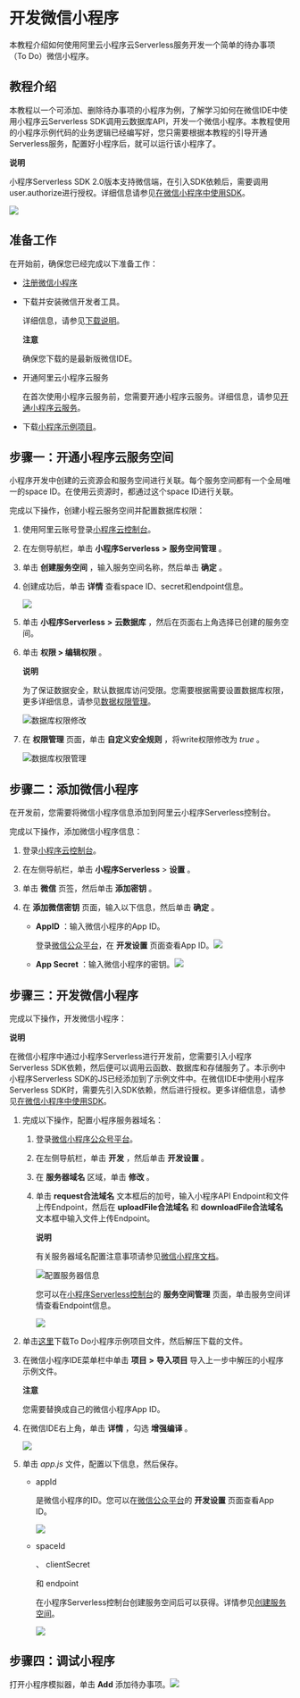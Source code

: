 开发微信小程序 
============================

本教程介绍如何使用阿里云小程序云Serverless服务开发一个简单的待办事项（To Do）微信小程序。

教程介绍 
-------------------------

本教程以一个可添加、删除待办事项的小程序为例，了解学习如何在微信IDE中使用小程序云Serverless SDK调用云数据库API，开发一个微信小程序。本教程使用的小程序示例代码的业务逻辑已经编写好，您只需要根据本教程的引导开通Serverless服务，配置好小程序后，就可以运行该小程序了。



**说明**

小程序Serverless SDK 2.0版本支持微信端，在引入SDK依赖后，需要调用user.authorize进行授权。详细信息请参见[在微信小程序中使用SDK](/cn.zh-CN/开发指南/SDK接入文档/安装客户端SDK2.0版本.md)。

![](https://static-aliyun-doc.oss-accelerate.aliyuncs.com/assets/img/zh-CN/8434359951/p55406.png)

准备工作 
-------------------------

在开始前，确保您已经完成以下准备工作：

* [注册微信小程序](https://developers.weixin.qq.com/miniprogram/introduction/#%E5%B0%8F%E7%A8%8B%E5%BA%8F%E6%B3%A8%E5%86%8C)

  

* 下载并安装微信开发者工具。
  

  详细信息，请参见[下载说明](https://developers.weixin.qq.com/miniprogram/dev/devtools/download.html)。
  

  
  **注意**

  确保您下载的是最新版微信IDE。

  

* 开通阿里云小程序云服务
  

  在首次使用小程序云服务前，您需要开通小程序云服务。详细信息，请参见[开通小程序云服务](/cn.zh-CN/.md)。
  

* 下载[小程序示例项目](https://mpserverless-demo.oss-cn-shanghai.aliyuncs.com/code/wechat/2.x/todo-demo.wechat.zip)。

  




步骤一：开通小程序云服务空间 
-----------------------------------

小程序开发中创建的云资源会和服务空间进行关联。每个服务空间都有一个全局唯一的space ID。在使用云资源时，都通过这个space ID进行关联。

完成以下操作，创建小程云服务空间并配置数据库权限：

1. 使用阿里云账号登录[小程序云控制台](https://mp.console.aliyun.com)。

   

2. 在左侧导航栏，单击 **小程序Serverless** **\>** **服务空间管理** 。

   

3. 单击 **创建服务空间** ，输入服务空间名称，然后单击 **确定** 。

   

4. 创建成功后，单击 **详情** 查看space ID、secret和endpoint信息。

   ![](https://static-aliyun-doc.oss-accelerate.aliyuncs.com/assets/img/zh-CN/9244359951/p50639.png)

5. 单击 **小程序Serverless** **\>** **云数据库** ，然后在页面右上角选择已创建的服务空间。

   

6. 单击 **权限 \> 编辑权限** 。 

   **说明**

   为了保证数据安全，默认数据库访问受限。您需要根据需要设置数据库权限，更多详细信息，请参见[数据权限管理](https://help.aliyun.com/document_detail/122577.htm?spm=a2c4g.11186623.2.17.11616e51XOo3Ue#concept-745012)。

   ![数据库权限修改 ](https://static-aliyun-doc.oss-accelerate.aliyuncs.com/assets/img/zh-CN/1123435161/p247408.png)
   

7. 在 **权限管理** 页面，单击 **自定义安全规则** ，将write权限修改为 *true* 。

   ![数据库权限管理](https://static-aliyun-doc.oss-accelerate.aliyuncs.com/assets/img/zh-CN/6604435161/p247414.png)
   




步骤二：添加微信小程序 
--------------------------------

在开发前，您需要将微信小程序信息添加到阿里云小程序Serverless控制台。

完成以下操作，添加微信小程序信息：

1. 登录[小程序云控制台](https://mp.console.aliyun.com)。

   

2. 在左侧导航栏，单击 **小程序Serverless** \> **设置** 。

   

3. 单击 **微信** 页签，然后单击 **添加密钥** 。

   

4. 在 **添加微信密钥** 页面，输入以下信息，然后单击 **确定** 。

   * **AppID** ：输入微信小程序的App ID。

     登录[微信公众平台](https://mp.weixin.qq.com)，在 **开发设置** 页面查看App ID。![](https://static-aliyun-doc.oss-accelerate.aliyuncs.com/assets/img/zh-CN/9434359951/p54826.png)
     
   
   * **App Secret** ：输入微信小程序的密钥。![](https://static-aliyun-doc.oss-accelerate.aliyuncs.com/assets/img/zh-CN/9434359951/p54827.png)
   

   




步骤三：开发微信小程序 
--------------------------------

完成以下操作，开发微信小程序：



**说明**

在微信小程序中通过小程序Serverless进行开发前，您需要引入小程序Serverless SDK依赖，然后便可以调用云函数、数据库和存储服务了。本示例中小程序Serverless SDK的JS已经添加到了示例文件中。在微信IDE中使用小程序Serverless SDK时，需要先引入SDK依赖，然后进行授权。更多详细信息，请参见[在微信小程序中使用SDK](/cn.zh-CN/开发指南/SDK接入文档/安装客户端SDK2.0版本.md)。

1. 完成以下操作，配置小程序服务器域名：

   1. 登录[微信小程序公众号平台](https://mp.weixin.qq.com)。

      
   
   2. 在左侧导航栏，单击 **开发** ，然后单击 **开发设置** 。

      
   
   3. 在 **服务器域名** 区域，单击 **修改** 。

      
   
   4. 单击 **request合法域名** 文本框后的加号，输入小程序API Endpoint和文件上传Endpoint，然后在 **uploadFile合法域名** 和 **downloadFile合法域名** 文本框中输入文件上传Endpoint。

      **说明**

      有关服务器域名配置注意事项请参见[微信小程序文档](https://developers.weixin.qq.com/miniprogram/dev/framework/ability/network.html#1.%20%E6%9C%8D%E5%8A%A1%E5%99%A8%E5%9F%9F%E5%90%8D%E9%85%8D%E7%BD%AE)。

      ![配置服务器信息](https://static-aliyun-doc.oss-accelerate.aliyuncs.com/assets/img/zh-CN/9434359951/p55227.png)

      您可以在[小程序Serverless控制台](https://mp.console.aliyun.com/cloudDev/env)的 **服务空间管理** 页面，单击服务空间详情查看Endpoint信息。

      ![](https://static-aliyun-doc.oss-accelerate.aliyuncs.com/assets/img/zh-CN/9434359951/p55247.png)
      
   

   

2. 单击[这里](https://mpserverless-demo.oss-cn-shanghai.aliyuncs.com/code/wechat/2.x/todo-demo.wechat.zip)下载To Do小程序示例项目文件，然后解压下载的文件。

   

3. 在微信小程序IDE菜单栏中单击 **项目** **\>** **导入项目** 导入上一步中解压的小程序示例文件。

   **注意**

   您需要替换成自己的微信小程序App ID。
   

4. 在微信IDE右上角，单击 **详情** ，勾选 **增强编译** 。

   ![](https://static-aliyun-doc.oss-accelerate.aliyuncs.com/assets/img/zh-CN/9434359951/p55210.png)

5. 单击 *app.js* 文件，配置以下信息，然后保存。

   * appId

     是微信小程序的ID。您可以在[微信公众平台](https://mp.weixin.qq.com)的 **开发设置** 页面查看App ID。

     ![](https://static-aliyun-doc.oss-accelerate.aliyuncs.com/assets/img/zh-CN/9434359951/p54826.png)
     
   
   * spaceId

     、
     clientSecret

     和
     endpoint

     在小程序Serverless控制台创建服务空间后可以获得。详情参见[创建服务空间](/cn.zh-CN/基础操作/服务空间管理/创建服务空间.md)。

     ![](https://static-aliyun-doc.oss-accelerate.aliyuncs.com/assets/img/zh-CN/9434359951/p55405.png)
     
   

   




步骤四：调试小程序 
------------------------------

打开小程序模拟器，单击 **Add** 添加待办事项。![](https://static-aliyun-doc.oss-accelerate.aliyuncs.com/assets/img/zh-CN/9434359951/p55380.png)
